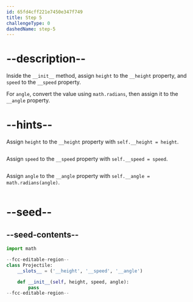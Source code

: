 ```yaml
---
id: 65fd4cff221e7450e347f749
title: Step 5
challengeType: 0
dashedName: step-5
---
```


# --description--

Inside the `__init__` method, assign `height` to the `__height` property, and `speed` to the `__speed` property.

For `angle`, convert the value using `math.radians`, then assign it to the `__angle` property.

# --hints--

Assign `height` to the `__height` property with `self.__height = height`.

```js

```

Assign `speed` to the `__speed` property with `self.__speed = speed`.

```js

```

Assign `angle` to the `__angle` property with `self.__angle = math.radians(angle)`.

```js

```

# --seed--

## --seed-contents--

```py
import math

--fcc-editable-region--
class Projectile:
    __slots__ = ('__height', '__speed', '__angle')

    def __init__(self, height, speed, angle):
        pass
--fcc-editable-region--
```
